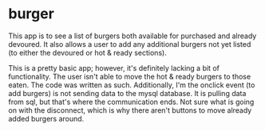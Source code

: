 # burger

This app is to see a list of burgers both available for purchased and already devoured. It also allows a user to add any additional burgers not yet listed (to either the devoured or hot & ready sections). 

This is a pretty basic app; however, it's definitely lacking a bit of functionality. The user isn't able to move the hot & ready burgers to those eaten. The code was written as such. Additionally, I'm the onclick event (to add burgers) is not sending data to the mysql database. It is pulling data from sql, but that's where the communication ends. Not sure what is going on with the disconnect, which is why there aren't buttons to move already added burgers around. 
